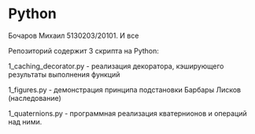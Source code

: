 # Python
Бочаров Михаил 5130203/20101. И все

Репозиторий содержит 3 скрипта на Python:

1_caching_decorator.py - реализация декоратора, кэширующего результаты выполнения функций

1_figures.py - демонстрация принципа подстановки Барбары Лисков (наследование)

1_quaternions.py - программная реализация кватернионов и операций над ними.